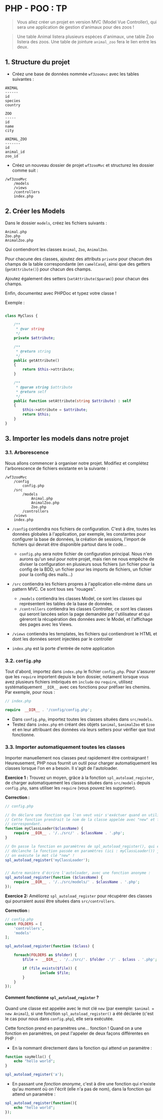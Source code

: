 # PHP - POO : TP

> Vous allez créer un projet en version MVC (Model Vue Controller), qui sera une application de gestion d'animaux pour des zoos !

> Une table Animal listera plusieurs espèces d'animaux, une table Zoo listera des zoos. Une table de jointure `animal_zoo` fera le lien entre les deux.

## 1. Structure du projet

- Créez une base de données nommée `wf3zoomvc` avec les tables suivantes :

```
ANIMAL
------
id                  
species
country

ZOO
-----
id
name
city

ANIMAL_ZOO
-------
id
animal_id
zoo_id
```

- Créez un nouveau dossier de projet `wf3zooMvc` et structurez les dossier comme suit :

```
/wf3zooMvc
    /models
    /views
    /controllers
    index.php
```

## 2. Créer les Models

Dans le dossier `models`, créez les fichiers suivants :

```
Animal.php
Zoo.php
AnimalZoo.php
```

Qui contiendront les classes `Animal`, `Zoo`, `AnimalZoo`.

Pour chacune des classes, ajoutez des attributs `private` pour chacun des champs de la table correspondante (en `camelCase`), ainsi que des getters (`getAttribute()`) pour chacun des champs.

Ajoutez également des setters (`setAttribute($param)`) pour chacun des champs.

Enfin, documentez avec PHPDoc et typez votre classe !

Exemple :

```php

class MyClass {

    /**
     * @var string
     */
    private $attribute;

    /**
     * @return string
     */
    public getAttribute()
    {
        return $this->attribute;
    }

    /**
     * @param string $attribute
     * @return self
     */
    public function setAttribute(string $attribute) : self
    {
        $this->attribute = $attribute;
        return $this;
    }
}
```

## 3. Importer les models dans notre projet

### 3.1. Arborescence
Nous allons commencer à organiser notre projet. Modifiez et complétez l'arborescence de fichiers existante en la suivante :

```
/wf3zooMvc
    /config
        config.php
    /src
        /models
            Animal.php
            AnimalZoo.php
            Zoo.php
        /controllers
    /views
    index.php
```

- `/config` contiendra nos fichiers de configuration. C'est à dire, toutes les données globales à l'application, par exemple, les constantes pour configurer la base de données, la création de sessions, l'import de fichiers qui devrait être disponible partout dans le code...
  - `config.php` sera notre fichier de configuration principal. Nous n'en aurons qu'un seul pour notre projet, mais rien ne nous empêche de diviser la configuration en plusieurs sous fichiers (un fichier pour la config de la BDD, un fichier pour les imports de fichiers, un fichier pour la config des mails...)

- `/src` contiendra les fichiers propres à l'application elle-même dans un pattern MVC. Ce sont tous ses "rouages".
  - `/models` contiendra les classes Model, ce sont les classes qui représentent les tables de la base de données.
  - `/controllers` contiendra les classes Controller, ce sont les classes qui seront lancées selon la page demandée par l'utilisateur et qui gèreront la récupération des données avec le Model, et l'affichage des pages avec les Views.

- `/views` contiendra les templates, les fichiers qui contiendront le HTML et dont les données seront injectées par le controller

- `index.php` est la porte d'entrée de notre application


### 3.2. `config.php`

Tout d'abord, importez dans `index.php` le fichier `config.php`. Pour s'assurer que les `require` importent depuis le bon dossier, notament lorsque vous avez plusieurs fichiers imbriqués en `include` ou `require`, utilisez systématiquement `__DIR__` avec ces fonctions pour préfixer les chemins. Par exemple, pour nous :

```php
// index.php

require  __DIR__ . '/config/config.php';
```

- Dans `config.php`, importez toutes les classes situées dans `src/models`.
- Testez dans `index.php` en créant des objets `$animal`, `$animalZoo` et `$zoo` et en leur attribuant des données via leurs setters pour vérifier que tout fonctionne.

### 3.3. Importer automatiquement toutes les classes

Importer manuellement nos classes peut rapidement être contraignant ! Heureusement, PHP nous fournit un outil pour charger automatiquement les classes lorsque l'on en a besoin. Il s'agit de l'autoloader.

**Exercice 1 :** Trouvez un moyen, grâce à la fonction `spl_autoload_register`, de charger automatiquement les classes situées dans `src/models` depuis `config.php`, sans utiliser les `require` (vous pouvez les supprimer).

**Correction :**
```php
// config.php

// On déclare une fonction que l'on veut voir s'exéctuer quand on utilise le mot clé "new"
// Cette fonction prendrait le nom de la classe appelée avec "new" et ferait un require du fichier
// correspondant.
function myClassLoader($className) {
    require __DIR__ . '/../src/' . $className . '.php';
}

// On passe la fonction en paramètres de spl_autoload_register(), qui est une fonction PHP qui 
// déclanche la fonction passée en paramètres (ici : myClassLoader()) justement... au moment où 
// on exécute le mot clé "new" !
spl_autoload_register('myClassLoader');


// Autre manière d'écrire l'autoloader, avec une fonction anonyme :
spl_autoload_register(function ($className) {
    require __DIR__ . '/../src/models/' . $className . '.php';
});

```

**Exercice 2:** Améliorez `spl_autoload_register` pour récupérer des classes qui pourraient aussi être situées dans `src/controllers`.

**Correction :**

```php
// config.php
const FOLDERS = [
    'controllers',
    'models'
];

spl_autoload_register(function ($class) {

    foreach(FOLDERS as $folder) {
        $file =  __DIR__ . '/../src/'. $folder .'/' . $class . '.php';

        if (file_exists($file)) {
                include $file;
        }
    }
});
```

#### Comment fonctionne `spl_autoload_register` ?

Quand une classe est appelée avec le mot clé `new` (par exemple: `$animal = new Animal`), si une fonction `spl_autoload_register()` a été déclarée (c'est le cas pour nous dans `config.php`), elle sera exécutée.

Cette fonction prend en paramètres une... fonction ! Quand on a une fonction en paramètres, on peut l'appeler de deux façons différentes en PHP :

- En la nommant directement dans la fonction qui attend un paramètre :
```php
function sayHello() {
    echo "hello world";
}

spl_autoload_register('a');
```

- En passant une *fonction anonyme*, c'est à dire une fonction qui n'existe qu'au moment où on l'écrit (elle n'a pas de nom), dans la fonction qui attend un paramètre :

```php
spl_autoload_register(function(){
    echo "hello world";
});
```